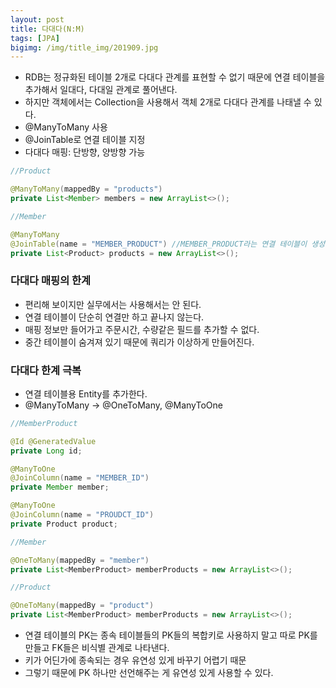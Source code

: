 ```yaml
---
layout: post
title: 다대다(N:M)
tags: [JPA]
bigimg: /img/title_img/201909.jpg
---
```


* RDB는 정규화된 테이블 2개로 다대다 관계를 표현할 수 없기 때문에 연결 테이블을 추가해서 일대다, 다대일 관계로 풀어낸다.
* 하지만 객체에서는 Collection을 사용해서 객체 2개로 다대다 관계를 나태낼 수 있다.
* @ManyToMany 사용 
* @JoinTable로 연결 테이블 지정 
* 다대다 매핑: 단방향, 양방향 가능

```java
//Product

@ManyToMany(mappedBy = "products")
private List<Member> members = new ArrayList<>();
```
```java
//Member

@ManyToMany
@JoinTable(name = "MEMBER_PRODUCT") //MEMBER_PRODUCT라는 연결 테이블이 생성됨
private List<Product> products = new ArrayList<>();
```

### 다대다 매핑의 한계
* 편리해 보이지만 실무에서는 사용해서는 안 된다.
* 연결 테이블이 단순히 연결만 하고 끝나지 않는다.
* 매핑 정보만 들어가고 주문시간, 수량같은 필드를 추가할 수 없다.
* 중간 테이블이 숨겨져 있기 때문에 쿼리가 이상하게 만들어진다.

### 다대다 한계 극복
* 연결 테이블용 Entity를 추가한다.
* @ManyToMany → @OneToMany, @ManyToOne

```java
//MemberProduct

@Id @GeneratedValue
private Long id;

@ManyToOne
@JoinColumn(name = "MEMBER_ID")
private Member member;

@ManyToOne
@JoinColumn(name = "PROUDCT_ID")
private Product product;
```
```java
//Member

@OneToMany(mappedBy = "member")
private List<MemberProduct> memberProducts = new ArrayList<>();
```
```java
//Product

@OneToMany(mappedBy = "product")
private List<MemberProduct> memberProducts = new ArrayList<>();
```
* 연결 테이블의 PK는 종속 테이블들의 PK들의 복합키로 사용하지 말고 따로 PK를 만들고 FK들은 비식별 관계로 나타낸다.
* 키가 어딘가에 종속되는 경우 유연성 있게 바꾸기 어렵기 때문
* 그렇기 때문에 PK 하나만 선언해주는 게 유연성 있게 사용할 수 있다.